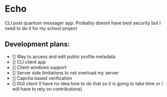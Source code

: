 # Echo
CLI post quantum messager app. Probably doesnt have best security but I need to do it for my school project

## Development plans:
- [] Way to access and edit public profile metadata
- [] CLI client app
- [] Client windows support
- [] Server side limitations to not overload my server
- [] Capcha based verification
- [] GUI client (I have no idea how to do that so it is going to take time or I will have to rely on contributions)

